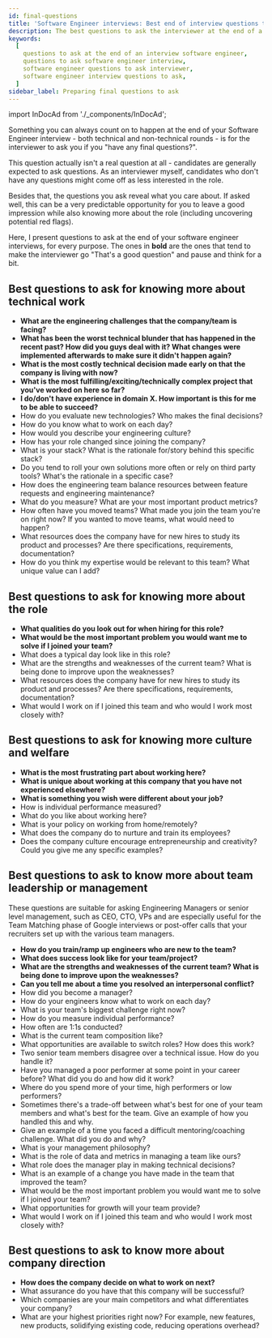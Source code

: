 ```yaml
---
id: final-questions
title: 'Software Engineer interviews: Best end of interview questions to ask'
description: The best questions to ask the interviewer at the end of a Software Engineer interview to leave a good impression
keywords:
  [
    questions to ask at the end of an interview software engineer,
    questions to ask software engineer interview,
    software engineer questions to ask interviewer,
    software engineer interview questions to ask,
  ]
sidebar_label: Preparing final questions to ask
---
```


<head>
  <meta property="og:image" content="https://www.techinterviewhandbook.org/social/final-questions.png" />
</head>

import InDocAd from './\_components/InDocAd';

Something you can always count on to happen at the end of your Software Engineer interview - both technical and non-technical rounds - is for the interviewer to ask you if you "have any final questions?".

This question actually isn't a real question at all - candidates are generally expected to ask questions. As an interviewer myself, candidates who don't have any questions might come off as less interested in the role.

Besides that, the questions you ask reveal what you care about. If asked well, this can be a very predictable opportunity for you to leave a good impression while also knowing more about the role (including uncovering potential red flags).

Here, I present questions to ask at the end of your software engineer interviews, for every purpose. The ones in **bold** are the ones that tend to make the interviewer go "That's a good question" and pause and think for a bit.

## Best questions to ask for knowing more about technical work

- **What are the engineering challenges that the company/team is facing?**
- **What has been the worst technical blunder that has happened in the recent past? How did you guys deal with it? What changes were implemented afterwards to make sure it didn't happen again?**
- **What is the most costly technical decision made early on that the company is living with now?**
- **What is the most fulfilling/exciting/technically complex project that you've worked on here so far?**
- **I do/don't have experience in domain X. How important is this for me to be able to succeed?**
- How do you evaluate new technologies? Who makes the final decisions?
- How do you know what to work on each day?
- How would you describe your engineering culture?
- How has your role changed since joining the company?
- What is your stack? What is the rationale for/story behind this specific stack?
- Do you tend to roll your own solutions more often or rely on third party tools? What's the rationale in a specific case?
- How does the engineering team balance resources between feature requests and engineering maintenance?
- What do you measure? What are your most important product metrics?
- How often have you moved teams? What made you join the team you're on right now? If you wanted to move teams, what would need to happen?
- What resources does the company have for new hires to study its product and processes? Are there specifications, requirements, documentation?
- How do you think my expertise would be relevant to this team? What unique value can I add?

## Best questions to ask for knowing more about the role

- **What qualities do you look out for when hiring for this role?**
- **What would be the most important problem you would want me to solve if I joined your team?**
- What does a typical day look like in this role?
- What are the strengths and weaknesses of the current team? What is being done to improve upon the weaknesses?
- What resources does the company have for new hires to study its product and processes? Are there specifications, requirements, documentation?
- What would I work on if I joined this team and who would I work most closely with?

<InDocAd />

## Best questions to ask for knowing more culture and welfare

- **What is the most frustrating part about working here?**
- **What is unique about working at this company that you have not experienced elsewhere?**
- **What is something you wish were different about your job?**
- How is individual performance measured?
- What do you like about working here?
- What is your policy on working from home/remotely?
- What does the company do to nurture and train its employees?
- Does the company culture encourage entrepreneurship and creativity? Could you give me any specific examples?

## Best questions to ask to know more about team leadership or management

These questions are suitable for asking Engineering Managers or senior level management, such as CEO, CTO, VPs and are especially useful for the Team Matching phase of Google interviews or post-offer calls that your recruiters set up with the various team managers.

- **How do you train/ramp up engineers who are new to the team?**
- **What does success look like for your team/project?**
- **What are the strengths and weaknesses of the current team? What is being done to improve upon the weaknesses?**
- **Can you tell me about a time you resolved an interpersonal conflict?**
- How did you become a manager?
- How do your engineers know what to work on each day?
- What is your team's biggest challenge right now?
- How do you measure individual performance?
- How often are 1:1s conducted?
- What is the current team composition like?
- What opportunities are available to switch roles? How does this work?
- Two senior team members disagree over a technical issue. How do you handle it?
- Have you managed a poor performer at some point in your career before? What did you do and how did it work?
- Where do you spend more of your time, high performers or low performers?
- Sometimes there's a trade-off between what's best for one of your team members and what's best for the team. Give an example of how you handled this and why.
- Give an example of a time you faced a difficult mentoring/coaching challenge. What did you do and why?
- What is your management philosophy?
- What is the role of data and metrics in managing a team like ours?
- What role does the manager play in making technical decisions?
- What is an example of a change you have made in the team that improved the team?
- What would be the most important problem you would want me to solve if I joined your team?
- What opportunities for growth will your team provide?
- What would I work on if I joined this team and who would I work most closely with?

## Best questions to ask to know more about company direction

- **How does the company decide on what to work on next?**
- What assurance do you have that this company will be successful?
- Which companies are your main competitors and what differentiates your company?
- What are your highest priorities right now? For example, new features, new products, solidifying existing code, reducing operations overhead?